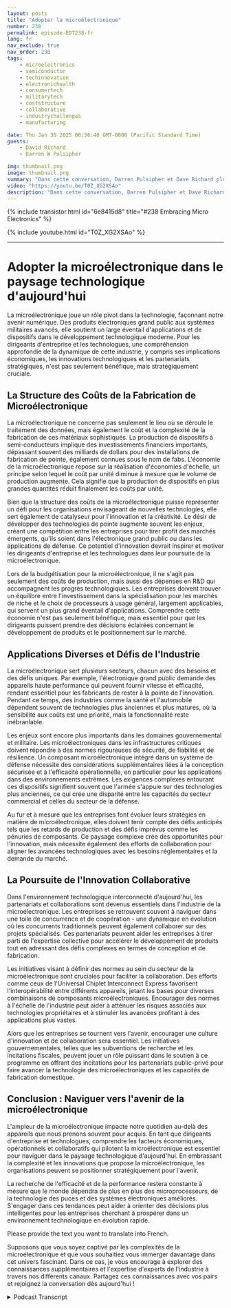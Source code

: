 ```yaml
---
layout: posts
title: "Adopter la microélectronique"
number: 238
permalink: episode-EDT238-fr
lang: fr
nav_exclude: true
nav_order: 238
tags:
    - microelectronics
    - semiconductor
    - techinnovation
    - electronichealth
    - consumertech
    - militarytech
    - coststructure
    - collaborative
    - industrychallenges
    - manufacturing

date: Thu Jan 30 2025 06:56:40 GMT-0800 (Pacific Standard Time)
guests:
    - David Richard
    - Darren W Pulsipher

img: thumbnail.png
image: thumbnail.png
summary: "Dans cette conversation, Darren Pulsipher et Dave Richard plongent dans le monde complexe de la microélectronique, explorant son importance au-delà des simples CPU. Ils discutent des différents types de microélectronique, des facteurs économiques influençant la fabrication, et des défis uniques auxquels les secteurs gouvernementaux sont confrontés en adoptant des technologies avancées. La discussion couvre également le concept de co-opétition dans l'industrie et l'importance des normes pour l'interopérabilité, qui rassurent quant à l'avenir de l'industrie. La conversation touche aussi à l'avenir de la microélectronique et des initiatives gouvernementales comme la loi CHIPS."
video: "https://youtu.be/T0Z_XG2XSAo"
description: "Dans cette conversation, Darren Pulsipher et Dave Richard plongent dans le monde complexe de la microélectronique, explorant son importance au-delà des simples CPU. Ils discutent des différents types de microélectronique, des facteurs économiques influençant la fabrication, et des défis uniques auxquels les secteurs gouvernementaux sont confrontés en adoptant des technologies avancées. La discussion couvre également le concept de co-opétition dans l'industrie et l'importance des normes pour l'interopérabilité, qui rassurent quant à l'avenir de l'industrie. La conversation touche aussi à l'avenir de la microélectronique et des initiatives gouvernementales comme la loi CHIPS."
---
```


<div>
{% include transistor.html id="6e8415d8" title="#238 Embracing Micro Electronics" %}

{% include youtube.html id="T0Z_XG2XSAo" %}
</div>

---

# Adopter la microélectronique dans le paysage technologique d'aujourd'hui

La microélectronique joue un rôle pivot dans la technologie, façonnant notre avenir numérique. Des produits électroniques grand public aux systèmes militaires avancés, elle soutient un large éventail d'applications et de dispositifs dans le développement technologique moderne. Pour les dirigeants d'entreprise et les technologues, une compréhension approfondie de la dynamique de cette industrie, y compris ses implications économiques, les innovations technologiques et les partenariats stratégiques, n'est pas seulement bénéfique, mais stratégiquement cruciale.

## La Structure des Coûts de la Fabrication de Microélectronique

La microélectronique ne concerne pas seulement le lieu où se déroule le traitement des données, mais également le coût et la complexité de la fabrication de ces matériaux sophistiqués. La production de dispositifs à semi-conducteurs implique des investissements financiers importants, dépassant souvent des milliards de dollars pour des installations de fabrication de pointe, également connues sous le nom de fabs. L'économie de la microélectronique repose sur la réalisation d'économies d'échelle, un principe selon lequel le coût par unité diminue à mesure que le volume de production augmente. Cela signifie que la production de dispositifs en plus grandes quantités réduit finalement les coûts par unité.

Bien que la structure des coûts de la microélectronique puisse représenter un défi pour les organisations envisageant de nouvelles technologies, elle sert également de catalyseur pour l'innovation et la créativité. Le désir de développer des technologies de pointe augmente souvent les enjeux, créant une compétition entre les entreprises pour tirer profit des marchés émergents, qu'ils soient dans l'électronique grand public ou dans les applications de défense. Ce potentiel d'innovation devrait inspirer et motiver les dirigeants d'entreprise et les technologues dans leur poursuite de la microélectronique.

Lors de la budgétisation pour la microélectronique, il ne s'agit pas seulement des coûts de production, mais aussi des dépenses en R&D qui accompagnent les progrès technologiques. Les entreprises doivent trouver un équilibre entre l'investissement dans la spécialisation pour les marchés de niche et le choix de processeurs à usage général, largement applicables, qui servent un plus grand éventail d'applications. Comprendre cette économie n'est pas seulement bénéfique, mais essentiel pour que les dirigeants puissent prendre des décisions éclairées concernant le développement de produits et le positionnement sur le marché.

## Applications Diverses et Défis de l'Industrie

La microélectronique sert plusieurs secteurs, chacun avec des besoins et des défis uniques. Par exemple, l'électronique grand public demande des appareils haute performance qui peuvent fournir vitesse et efficacité, rendant essentiel pour les fabricants de rester à la pointe de l'innovation. Pendant ce temps, des industries comme la santé et l'automobile dépendent souvent de technologies plus anciennes et plus matures, où la sensibilité aux coûts est une priorité, mais la fonctionnalité reste inébranlable.

Les enjeux sont encore plus importants dans les domaines gouvernemental et militaire. Les microélectroniques dans les infrastructures critiques doivent répondre à des normes rigoureuses de sécurité, de fiabilité et de résilience. Un composant microélectronique intégré dans un système de défense nécessite des considérations supplémentaires liées à la conception sécurisée et à l'efficacité opérationnelle, en particulier pour les applications dans des environnements extrêmes. Les exigences complexes entourant ces dispositifs signifient souvent que l'armée s'appuie sur des technologies plus anciennes, ce qui crée une disparité entre les capacités du secteur commercial et celles du secteur de la défense.

Au fur et à mesure que les entreprises font évoluer leurs stratégies en matière de microélectronique, elles doivent tenir compte des défis anticipés tels que les retards de production et des défis imprévus comme les pénuries de composants. Ce paysage complexe crée des opportunités pour l'innovation, mais nécessite également des efforts de collaboration pour aligner les avancées technologiques avec les besoins réglementaires et la demande du marché.

## La Poursuite de l'Innovation Collaborative

Dans l'environnement technologique interconnecté d'aujourd'hui, les partenariats et collaborations sont devenus essentiels dans l'industrie de la microélectronique. Les entreprises se retrouvent souvent à naviguer dans une toile de concurrence et de coopération - une dynamique en évolution où les concurrents traditionnels peuvent également collaborer sur des projets spécialisés. Ces partenariats peuvent aider les entreprises à tirer parti de l'expertise collective pour accélérer le développement de produits tout en adressant des défis complexes en termes de conception et de fabrication.

Les initiatives visant à définir des normes au sein du secteur de la microélectronique sont cruciales pour faciliter la collaboration. Des efforts comme ceux de l'Universal Chiplet Interconnect Express favorisent l'interopérabilité entre différents appareils, jetant les bases pour diverses combinaisons de composants microélectroniques. Encourager des normes à l'échelle de l'industrie peut aider à atténuer les risques associés aux technologies propriétaires et à stimuler les avancées profitant à des applications plus vastes.

Alors que les entreprises se tournent vers l'avenir, encourager une culture d'innovation et de collaboration sera essentiel. Les initiatives gouvernementales, telles que les subventions de recherche et les incitations fiscales, peuvent jouer un rôle puissant dans le soutien à ce programme en offrant des incitations pour les partenariats public-privé pour faire avancer la technologie des microélectroniques et les capacités de fabrication domestique.

## Conclusion : Naviguer vers l'avenir de la microélectronique

L'ampleur de la microélectronique impacte notre quotidien au-delà des appareils que nous prenons souvent pour acquis. En tant que dirigeants d'entreprise et technologues, comprendre les facteurs économiques, opérationnels et collaboratifs qui pilotent la microélectronique est essentiel pour naviguer dans le paysage technologique d'aujourd'hui. En embrassant la complexité et les innovations que propose la microélectronique, les organisations peuvent se positionner stratégiquement pour l'avenir.

La recherche de l'efficacité et de la performance restera constante à mesure que le monde dépendra de plus en plus des microprocesseurs, de la technologie des puces et des systèmes électroniques améliorés. S'engager dans ces tendances peut aider à orienter des décisions plus intelligentes pour les entreprises cherchant à prospérer dans un environnement technologique en évolution rapide.

Please provide the text you want to translate into French.

Supposons que vous soyez captivé par les complexités de la microélectronique et que vous souhaitiez vous immerger davantage dans cet univers fascinant. Dans ce cas, je vous encourage à explorer des connaissances supplémentaires et l'expertise d'experts de l'industrie à travers nos différents canaux. Partagez ces connaissances avec vos pairs et rejoignez la conversation dès aujourd'hui !



<details>
<summary> Podcast Transcript </summary>

<p></p>

</details>
